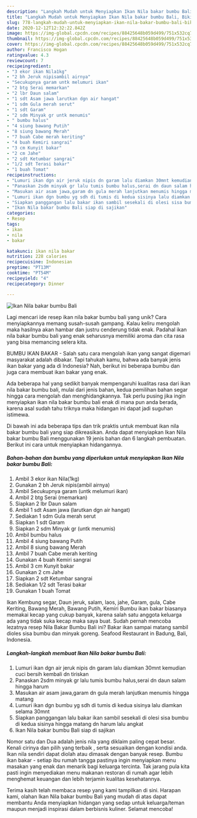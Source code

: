 ```yaml
---
description: "Langkah Mudah untuk Menyiapkan Ikan Nila bakar bumbu Bali, Bikin Ngiler"
title: "Langkah Mudah untuk Menyiapkan Ikan Nila bakar bumbu Bali, Bikin Ngiler"
slug: 778-langkah-mudah-untuk-menyiapkan-ikan-nila-bakar-bumbu-bali-bikin-ngiler
date: 2020-12-12T12:32:22.842Z
image: https://img-global.cpcdn.com/recipes/88425648b059d499/751x532cq70/ikan-nila-bakar-bumbu-bali-foto-resep-utama.jpg
thumbnail: https://img-global.cpcdn.com/recipes/88425648b059d499/751x532cq70/ikan-nila-bakar-bumbu-bali-foto-resep-utama.jpg
cover: https://img-global.cpcdn.com/recipes/88425648b059d499/751x532cq70/ikan-nila-bakar-bumbu-bali-foto-resep-utama.jpg
author: Francisco Hogan
ratingvalue: 4.3
reviewcount: 7
recipeingredient:
- "3 ekor ikan Nila1kg"
- "2 bh Jeruk nipisambil airnya"
- "Secukupnya garam untk melumuri ikan"
- "2 btg Serai memarkan"
- "2 lbr Daun salam"
- "1 sdt Asam jawa larutkan dgn air hangat"
- "1 sdm Gula merah serut"
- "1 sdt Garam"
- "2 sdm Minyak gr untk menumis"
- " bumbu halus"
- "4 siung bawang Putih"
- "8 siung bawang Merah"
- "7 buah Cabe merah keriting"
- "4 buah Kemiri sangrai"
- "3 cm Kunyit bakar"
- "2 cm Jahe"
- "2 sdt Ketumbar sangrai"
- "1/2 sdt Terasi bakar"
- "1 buah Tomat"
recipeinstructions:
- "Lumuri ikan dgn air jeruk nipis dn garam lalu diamkan 30mnt kemudian cuci bersih kembali dn tiriskan"
- "Panaskan 2sdm minyak gr lalu tumis bumbu halus,serai dn daun salam hingga harum"
- "Masukan air asam jawa,garam dn gula merah lanjutkan menumis hingga matang"
- "Lumuri ikan dgn bumbu yg sdh di tumis di kedua sisinya lalu diamkan selama 30mnt"
- "Siapkan panggangan lalu bakar ikan sambil sesekali di olesi sisa bumbu di kedua sisinya hingga matang dn harum lalu angkat"
- "Ikan Nila bakar bumbu Bali siap di sajikan"
categories:
- Resep
tags:
- ikan
- nila
- bakar

katakunci: ikan nila bakar 
nutrition: 228 calories
recipecuisine: Indonesian
preptime: "PT13M"
cooktime: "PT54M"
recipeyield: "4"
recipecategory: Dinner

---
```



![Ikan Nila bakar bumbu Bali](https://img-global.cpcdn.com/recipes/88425648b059d499/751x532cq70/ikan-nila-bakar-bumbu-bali-foto-resep-utama.jpg)

Lagi mencari ide resep ikan nila bakar bumbu bali yang unik? Cara menyiapkannya memang susah-susah gampang. Kalau keliru mengolah maka hasilnya akan hambar dan justru cenderung tidak enak. Padahal ikan nila bakar bumbu bali yang enak seharusnya memiliki aroma dan cita rasa yang bisa memancing selera kita.

BUMBU IKAN BAKAR - Salah satu cara mengolah ikan yang sangat digemari masyarakat adalah dibakar. Tapi tahukah kamu, bahwa ada banyak jenis ikan bakar yang ada di Indonesia? Nah, berikut ini beberapa bumbu dan juga cara membuat ikan bakar yang enak.

Ada beberapa hal yang sedikit banyak mempengaruhi kualitas rasa dari ikan nila bakar bumbu bali, mulai dari jenis bahan, kedua pemilihan bahan segar hingga cara mengolah dan menghidangkannya. Tak perlu pusing jika ingin menyiapkan ikan nila bakar bumbu bali enak di mana pun anda berada, karena asal sudah tahu triknya maka hidangan ini dapat jadi suguhan istimewa.


Di bawah ini ada beberapa tips dan trik praktis untuk membuat ikan nila bakar bumbu bali yang siap dikreasikan. Anda dapat menyiapkan Ikan Nila bakar bumbu Bali menggunakan 19 jenis bahan dan 6 langkah pembuatan. Berikut ini cara untuk menyiapkan hidangannya.

<!--inarticleads1-->

##### Bahan-bahan dan bumbu yang diperlukan untuk menyiapkan Ikan Nila bakar bumbu Bali:

1. Ambil 3 ekor ikan Nila(1kg)
1. Gunakan 2 bh Jeruk nipis(ambil airnya)
1. Ambil Secukupnya garam (untk melumuri ikan)
1. Ambil 2 btg Serai (memarkan)
1. Siapkan 2 lbr Daun salam
1. Ambil 1 sdt Asam jawa (larutkan dgn air hangat)
1. Sediakan 1 sdm Gula merah serut
1. Siapkan 1 sdt Garam
1. Siapkan 2 sdm Minyak gr (untk menumis)
1. Ambil  bumbu halus
1. Ambil 4 siung bawang Putih
1. Ambil 8 siung bawang Merah
1. Ambil 7 buah Cabe merah keriting
1. Gunakan 4 buah Kemiri sangrai
1. Ambil 3 cm Kunyit bakar
1. Gunakan 2 cm Jahe
1. Siapkan 2 sdt Ketumbar sangrai
1. Sediakan 1/2 sdt Terasi bakar
1. Gunakan 1 buah Tomat


Ikan Kembung segar, Daun jeruk, salam, laos, jahe, Garam, gula, Cabe Keriting, Bawang Merah, Bawang Putih, Kemiri Bumbu ikan bakar biasanya memakai kecap yang cukup banyak, karena salah satu anggota keluarga ada yang tidak suka kecap maka saya buat. Sudah pernah mencoba lezatnya resep Nila Bakar Bumbu Bali ini? Bakar ikan sampai matang sambil dioles sisa bumbu dan minyak goreng. Seafood Restaurant in Badung, Bali, Indonesia. 

<!--inarticleads2-->

##### Langkah-langkah membuat Ikan Nila bakar bumbu Bali:

1. Lumuri ikan dgn air jeruk nipis dn garam lalu diamkan 30mnt kemudian cuci bersih kembali dn tiriskan
1. Panaskan 2sdm minyak gr lalu tumis bumbu halus,serai dn daun salam hingga harum
1. Masukan air asam jawa,garam dn gula merah lanjutkan menumis hingga matang
1. Lumuri ikan dgn bumbu yg sdh di tumis di kedua sisinya lalu diamkan selama 30mnt
1. Siapkan panggangan lalu bakar ikan sambil sesekali di olesi sisa bumbu di kedua sisinya hingga matang dn harum lalu angkat
1. Ikan Nila bakar bumbu Bali siap di sajikan


Nomor satu dan Dua adalah jenis nila yang diklaim paling cepat besar. Kenali cirinya dan pilih yang terbaik , serta sesuaikan dengan kondisi anda. Ikan nila sendiri dapat diolah atau dimasak dengan banyak resep. Bumbu ikan bakar - setiap ibu rumah tangga pastinya ingin menyiapkan menu masakan yang enak dan menarik bagi keluarga tercinta. Tak jarang pula kita pasti ingin menyediakan menu makanan restoran di rumah agar lebih menghemat keuangan dan lebih terjamin kualitas kesehatannya. 

Terima kasih telah membaca resep yang kami tampilkan di sini. Harapan kami, olahan Ikan Nila bakar bumbu Bali yang mudah di atas dapat membantu Anda menyiapkan hidangan yang sedap untuk keluarga/teman maupun menjadi inspirasi dalam berbisnis kuliner. Selamat mencoba!
